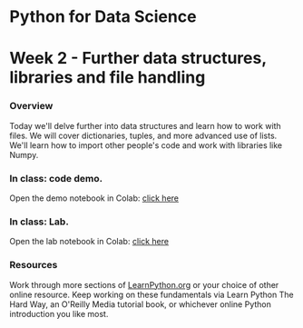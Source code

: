 
# Python for Data Science
# Week 2 - Further data structures, libraries and file handling
### Overview
Today we'll delve further into data structures and learn how to work with files. We will cover dictionaries, tuples, and more advanced use of lists. We'll learn how to import other people's code and work with libraries like Numpy.

### In class: code demo.
Open the demo notebook in Colab: [click here](https://colab.research.google.com/github/worldbank/Python-for-Data-Science/blob/master/week%202/Week%202%20-%20Further%20data%20structures%20and%20file%20handling.ipynb)

### In class: Lab.
Open the lab notebook in Colab:  [click here](https://colab.research.google.com/github/worldbank/Python-for-Data-Science/blob/master/week%202/Week%202%20-%20Exercises%20(Lab)%20(1).ipynb)

### Resources
Work through more sections of [LearnPython.org](http://learnpython.org/) or your choice of other online resource. Keep working on these fundamentals via Learn Python The Hard Way, an O'Reilly Media tutorial book, or whichever online Python introduction you like most.
